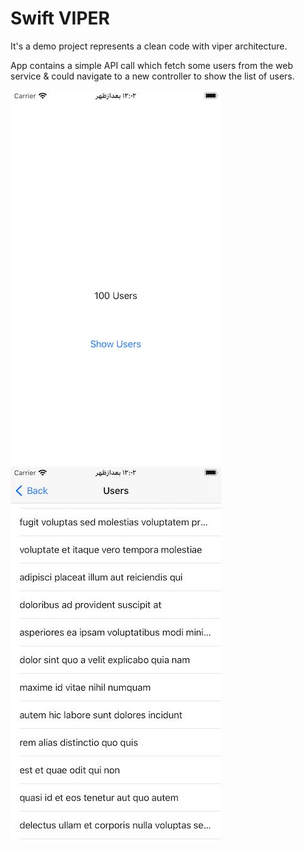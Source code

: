 # Swift VIPER
It's a demo project represents a clean code with viper architecture.

App contains a simple API call which fetch some users from the web service & could navigate to a new controller to show the list of users.

![image description](https://github.com/HappyIosDeveloper/Swift_VIPER/blob/main/preview1.jpg) ![image description](https://github.com/HappyIosDeveloper/Swift_VIPER/blob/main/preview2.jpg)


